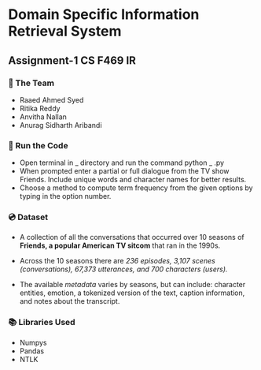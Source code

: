 # Domain Specific Information Retrieval System
## Assignment-1 CS F469 IR

### :busts_in_silhouette: The Team
* Raaed Ahmed Syed
* Ritika Reddy
* Anvitha Nallan
* Anurag Sidharth Aribandi

### :key: Run the Code

* Open terminal in _ directory and run the command python _ .py
* When prompted enter a partial or full dialogue from the TV show Friends. Include unique words and character names for better results.
* Choose a method to compute term frequency from the given options by typing in the option number.
  
### :cd: Dataset
* A collection of all the conversations that occurred over 10 seasons of **Friends, a popular American TV sitcom** that ran in the 1990s. 

* Across the 10 seasons there are *236 episodes, 3,107 scenes (conversations), 67,373 utterances, and 700 characters (users).* 

* The available *metadata* varies by seasons, but can include: character entities, emotion, a tokenized version of the text, caption information, and notes about the transcript.

### :books: Libraries Used
* Numpys
* Pandas
* NTLK


